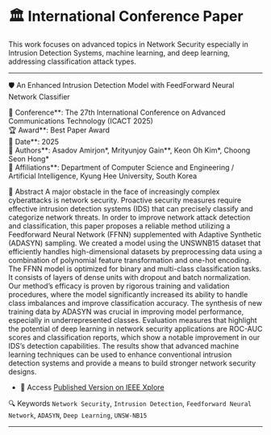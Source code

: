 # 🏛️ International Conference Paper

This work focuses on advanced topics in Network Security especially in Intrusion Detection Systems, machine learning, and deep learning, addressing classification attack types.

---

🛡️ An Enhanced Intrusion Detection Model with FeedForward Neural Network Classifier

📍 Conference**: The 27th International Conference on Advanced Communications Technology (ICACT 2025)  
🏆 Award**: Best Paper Award  
📅 Date**: 2025  
📄 Authors**: Asadov Amirjon*, Mrityunjoy Gain**, Keon Oh Kim*, Choong Seon Hong*  
🏫 Affiliations**: Department of Computer Science and Engineering / Artificial Intelligence, Kyung Hee University, South Korea

📘 Abstract
 A major obstacle in the face of increasingly complex cyberattacks is network security. Proactive security measures require effective intrusion detection systems (IDS)
that can precisely classify and categorize network threats. In order to improve network attack detection and classification, this paper proposes a reliable method utilizing a Feedforward Neural Network (FFNN) supplemented with Adaptive Synthetic (ADASYN) sampling. We created a model using the UNSWNB15 dataset that efficiently handles high-dimensional datasets by preprocessing data using a combination of polynomial feature transformation and one-hot encoding. The FFNN model is optimized for binary and multi-class classification tasks. It consists of layers of dense units with dropout and batch normalization. Our method’s efficacy is proven by rigorous training and validation procedures, where the model significantly increased its ability to handle class imbalances and improve classification accuracy. The synthesis of new training data by ADASYN was crucial in improving model performance, especially in underrepresented classes. Evaluation measures that highlight the potential of deep
learning in network security applications are ROC-AUC scores and classification reports, which show a notable improvement in our IDS’s detection capabilities. The results show that advanced machine learning techniques can be used to enhance conventional intrusion detection systems and provide a means to build stronger network security designs.

- 🔗 Access
[Published Version on IEEE Xplore]([https://ieeexplore.ieee.org/document/XXXXXXX](https://ieeexplore.ieee.org/abstract/document/10936304?casa_token=UJ1kMikkdesAAAAA:SO3V6eK1Z5IVHDTrxJ9_vP5eDHZ41lu09lI7pXPRwfPlA2KoSUh8E8aqwx8GcjzzJ6-UbnUOn05w))

🔍 Keywords
`Network Security`, `Intrusion Detection`, `Feedforward Neural Network`, `ADASYN`, `Deep Learning`, `UNSW-NB15`

---

